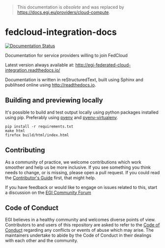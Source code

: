 > This documentation is _obsolete_ and was replaced by
> https://docs.egi.eu/providers/cloud-compute.

# fedcloud-integration-docs

[![Documentation Status](https://readthedocs.org/projects/egi-federated-cloud-integration/badge/?version=latest)](http://egi-federated-cloud-integration.readthedocs.io/en/latest/?badge=latest)

Documentation for service providers willing to join FedCloud

Latest version always available at:
http://egi-federated-cloud-integration.readthedocs.io/

Documentation is written in reStructuredText, built using Sphinx and publihsed
online using http://readthedocs.io.

## Building and previewing locally

It's possible to build and test output locally using python packages installed
using pip. Preferably using [pyenv](https://github.com/pyenv/pyenv) and
[pyenv-virtualenv](https://github.com/pyenv/pyenv-virtualenv).

```console
pip install -r requirements.txt
make html
firefox build/html/index.html
```

## Contributing

As a community of practice, we welcome contributions which work smoother and
help us be more inclusive. If you see something you think needs to change, or is
missing, please open a pull request. If you could read the
[Contributor's Guide](.github/CONTRIBUTING.md) first, that might help.

If you have feedback or would like to engage on issues related to this, start a
discussion on the [EGI Community Forum](https://community.egi.eu)

## Code of Conduct

EGI believes in a healthy community and welcomes diverse points of view.
Contributors to and users of this repository are asked to refer to the
[Code of Conduct](.github/CODE_OF_CONDUCT.md) regarding any conflicts or events
of abuse which may arise. The maintainers undertake to abide by the Code of
Conduct in their dealings with each other and the community.
